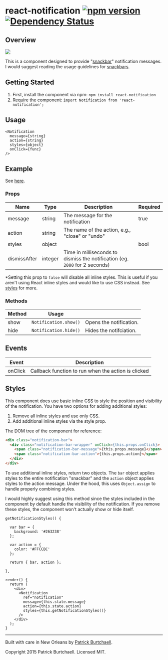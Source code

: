 # react-notification [![npm version](https://badge.fury.io/js/react-notification.svg)](http://badge.fury.io/js/react-notification) [![Dependency Status](https://david-dm.org/pburtchaell/react-classes.svg)](https://david-dm.org/pburtchaell/react-notification)

## Overview

![](https://raw.githubusercontent.com/pburtchaell/react-notification/master/bin/example.gif)

This is a component designed to provide "[snackbar](http://www.google.com/design/spec/components/snackbars-toasts.html#snackbars-toasts-usage)" notification messages. I would suggest reading the usage guidelines for [snackbars](http://www.google.com/design/spec/components/snackbars-toasts.html#).

## Getting Started

1. First, install the component via npm: `npm install react-notification`
2. Require the component: `import Notification from 'react-notification';`

## Usage

```
<Notification
  message={string}
  action={string}
  styles={object}
  onClick={func}
/>
```

## Example

See [here](/bin/tests/test.js).

### Props

| Name      | Type            | Description                                         | Required  |
|---------  |---------------  |---------------------------------------------------  |---------- |
| message   | string          | The message for the notification                    | true      |
| action    | string          | The name of the action, e.g., "close" or "undo"     |           |
| styles    | object || bool  | Styles to apply to the component*                   |           |
| dismissAfter | integer      | Time in milliseconds to dismiss the notification (eg. `2000` for 2 seconds) |           |

*Setting this prop to `false` will disable all inline styles. This is useful if you aren't using React inline styles and would like to use CSS instead. See [styles](#styles) for more.

### Methods

| Method   | Usage                  |                          |
|--------  |----------------------  |------------------------  |
| show     | `Notification.show()`  | Opens the notification.  |
| hide     | `Notification.hide()`  | Hides the notifciation.  |


## Events

| Event     | Description                                         |
|---------  |---------------------------------------------------  |
| onClick   | Callback function to run when the action is clicked |

## Styles

This component does use basic inline CSS to style the position and visibility of the notification. You have two options for adding additional styles:

1. Remove all inline styles and use only CSS.
2. Add additional inline styles via the style prop.

The DOM tree of the component for reference:

```html
<div class="notification-bar">
  <div class="notification-bar-wrapper" onClick={this.props.onClick}>
    <span class="notification-bar-message">{this.props.message}</span>
    <span class="notification-bar-action">{this.props.action}</span>
  </div>
</div>
```

To use additional inline styles, return two objects. The `bar` object applies styles to the entire notification "snackbar" and the `action` object applies styles to the action message. Under the hood, this uses `Object.assign` to handle properly combining styles.

I would highly suggest using this method since the styles included in the component by default handle the visibility of the notification. If you remove these styles, the component won't actually show or hide itself.

```
getNotificationStyles() {

  var bar = {
    background: '#263238'
  };

  var action = {
    color: '#FFCCBC'
  };

  return { bar, action };

},

render() {
  return (
    <div>
      <Notification
        ref="notification"
        message={this.state.message}
        action={this.state.action}
        styles={this.getNotificationStyles()}
      />
    </div>
  );
}
```

---
Built with care in New Orleans by [Patrick Burtchaell](http://twitter.com/pburtchaell).

Copyright 2015 Patrick Burtchaell. Licensed MIT.
